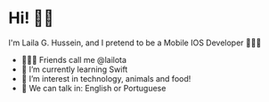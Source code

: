 # Hi! 👋🏽

I'm Laila G. Hussein, and I pretend to be a Mobile IOS Developer 👩🏼‍💻
- 💁🏼‍♀️ Friends call me @lailota 
- 🚀 I’m currently learning Swift
- 👀 I’m interest in technology, animals and food!
- 📣 We can talk in: English or Portuguese


